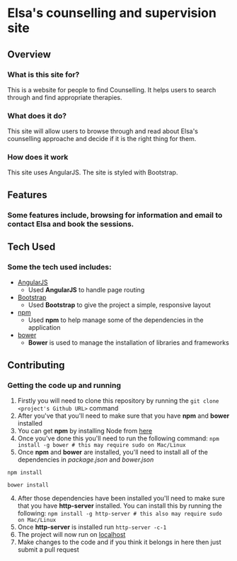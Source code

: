 # Elsa's counselling and supervision site

## Overview
 
### What is this site for?
 
This is a website for people to find Counselling. It helps users to search through and find appropriate therapies.
 
### What does it do?
 
This site will allow users to browse through and read about Elsa's counselling approache and decide if it is the right thing for them.
 

### How does it work
 
This site uses AngularJS. The site is styled with Bootstrap.
 

## Features

### Some features include, browsing for information and email to contact Elsa and book the sessions.
 

## Tech Used
 
### Some the tech used includes:
- [AngularJS](https://angularjs.org/)
    - Used **AngularJS** to handle page routing
- [Bootstrap](http://getbootstrap.com/)
    - Used **Bootstrap** to give the project a simple, responsive layout
- [npm](https://www.npmjs.com/)
    - Used **npm** to help manage some of the dependencies in the application
- [bower](https://bower.io/)
    - **Bower** is used to manage the installation of libraries and frameworks


## Contributing

### Getting the code up and running
1. Firstly you will need to clone this repository by running the ```git clone <project's Github URL>``` command
2. After you've that you'll need to make sure that you have **npm** and **bower** installed
  1. You can get **npm** by installing Node from [here](https://nodejs.org/en/)
  2. Once you've done this you'll need to run the following command:
     `npm install -g bower # this may require sudo on Mac/Linux`
3. Once **npm** and **bower** are installed, you'll need to install all of the dependencies in *package.json* and *bower.json*
  ```
  npm install
 
  bower install
  ```
4. After those dependencies have been installed you'll need to make sure that you have **http-server** installed. You can install this by running the following: ```npm install -g http-server # this also may require sudo on Mac/Linux```
5. Once **http-server** is installed run ```http-server -c-1```
6. The project will now run on [localhost](http://127.0.0.1:8080)
7. Make changes to the code and if you think it belongs in here then just submit a pull request
